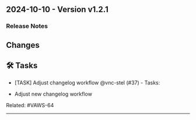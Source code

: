 ## 2024-10-10 - Version v1.2.1
### Release Notes
## Changes

## 🛠 Tasks

- [TASK] Adjust changelog workflow @vnc-stel (#37) - Tasks:

* Adjust new changelog workflow

Related: #VAWS-64


---

